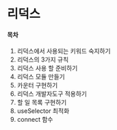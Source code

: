 # 리덕스

#### 목차
1. 리덕스에서 사용되는 키워드 숙지하기
2. 리덕스의 3가지 규칙
3. 리덕스 사용 할 준비하기
4. 리덕스 모듈 만들기
5. 카운터 구현하기
6. 리덕스 개발자도구 적용하기
7. 할 일 목록 구현하기
8. useSelector 최적화
9. connect 함수